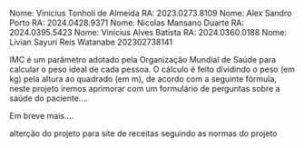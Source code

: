 

Nome: Vinicius Tonholi de Almeida RA: 2023.0273.8109
Nome: Alex Sandro Porto RA: 2024.0428.9371 
Nome: Nicolas Mansano Duarte RA: 2024.0395.5423 
Nome: Vinícius Alves Batista RA: 2024.0360.0188 
Nome: Livian Sayuri Reis Watanabe 202302738141

IMC é um parâmetro adotado pela Organização Mundial de Saúde para calcular o peso ideal de cada pessoa. O cálculo é feito dividindo o peso (em kg) pela altura ao quadrado (em m), de acordo com a seguinte fórmula, neste projeto iremos aprimorar com um formulário de perguntas sobre a saúde do paciente.... 

Em breve mais.... 

alterção do projeto para site de receitas seguindo as normas do projeto 
